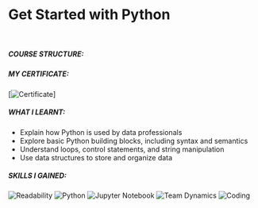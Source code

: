 # Get Started with Python  <br><br/>

##### COURSE STRUCTURE: 



##### MY CERTIFICATE:

[![Certificate](https://img.shields.io/badge/-Certificate-1ca0f1?style=plastic&labelColor=1ca0f1&logo=Coursera&logoColor=white&link=https://www.coursera.org/account/accomplishments/certificate/4FB5NR42Z5XC)]
##### WHAT I LEARNT:

- Explain how Python is used by data professionals 
- Explore basic Python building blocks, including syntax and semantics
- Understand loops, control statements, and string manipulation
- Use data structures to store and organize data 

##### SKILLS I GAINED: 

![Readability](https://img.shields.io/badge/code-Code_Readability-1ca0f?style=plastic&labelColor=1ca0f1&logoColor=white) 
![Python](https://img.shields.io/badge/code-Python_Programming-1ca0f?style=plastic&labelColor=1ca0f1&logoColor=white) 
![Jupyter Notebook](https://img.shields.io/badge/code-Jupyter_Notebook-1ca0f?style=plastic&labelColor=1ca0f1&logoColor=white) 
![Team Dynamics](https://img.shields.io/badge/DataViz-Data_Visualization-1ca0f?style=plastic&labelColor=1ca0f1&logoColor=white) 
![Coding](https://img.shields.io/badge/code-Coding-1ca0f?style=plastic&labelColor=1ca0f1&logoColor=white)
